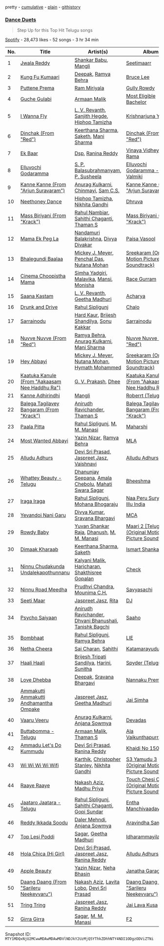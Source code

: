 pretty - [cumulative](/playlists/cumulative/37i9dQZF1DWTt3gMo0DLxA.md) - [plain](/playlists/plain/37i9dQZF1DWTt3gMo0DLxA) - [githistory](https://github.githistory.xyz/mackorone/spotify-playlist-archive/blob/main/playlists/plain/37i9dQZF1DWTt3gMo0DLxA)

### [Dance Duets](https://open.spotify.com/playlist/37i9dQZF1DWTt3gMo0DLxA)

> Step Up for this Top Hit Telugu songs

[Spotify](https://open.spotify.com/user/spotify) - 28,473 likes - 52 songs - 3 hr 34 min

| No. | Title | Artist(s) | Album | Length |
|---|---|---|---|---|
| 1 | [Jwala Reddy](https://open.spotify.com/track/3sJsBrmu3pVEbxSW5vMQoi) | [Shankar Babu](https://open.spotify.com/artist/0gXtTHD29pO85I6glSfzDD), [Mangli](https://open.spotify.com/artist/1pDF5UltcypyatITA3Pduo) | [Seetimaarr](https://open.spotify.com/album/5QkCmd6LakXYNkzKhDDBsV) | 4:05 |
| 2 | [Kung Fu Kumaari](https://open.spotify.com/track/3RasaEUueHNTzBM2JB3qxK) | [Deepak](https://open.spotify.com/artist/2f1w7WdCu6ePA67yFTlLM3), [Ramya Behra](https://open.spotify.com/artist/4svvMm4TQnkphZJfhLCzzv) | [Bruce Lee](https://open.spotify.com/album/2rB63Sy0Lbll94LSvqo0gE) | 4:26 |
| 3 | [Puttene Prema](https://open.spotify.com/track/6qNCPMFrXaeVQuA3QFZ4F1) | [Ram Miriyala](https://open.spotify.com/artist/4A2XSc4OJjuPY4l6NjnrDj) | [Gully Rowdy](https://open.spotify.com/album/16FbjE4zTKmqoa9DOt4lrs) | 3:46 |
| 4 | [Guche Gulabi](https://open.spotify.com/track/7t2bn7EHAvTPKn7wNKLCoK) | [Armaan Malik](https://open.spotify.com/artist/4IKVDbCSBTxBeAsMKjAuTs) | [Most Eligible Bachelor](https://open.spotify.com/album/10WgwwI8tcErXXUWzQhOOJ) | 4:42 |
| 5 | [I Wanna Fly](https://open.spotify.com/track/78PoXHAbXHvOx0HMaa1a8z) | [L\. V\. Revanth](https://open.spotify.com/artist/2OrTfOi3k8VMFLuvC527bB), [Sanjith Hegde](https://open.spotify.com/artist/1plObTufEAfeL1hk8Qz24v), [Hiphop Tamizha](https://open.spotify.com/artist/7zFBW2JxM4bgTTKxCRcS8Q) | [Krishnarjuna Yudham](https://open.spotify.com/album/3i0yyqAxnVUW0XWitqUiG8) | 3:58 |
| 6 | [Dinchak \(From "Red"\)](https://open.spotify.com/track/0iT2FnhutL3yJh7DXy1SOG) | [Keerthana Sharma](https://open.spotify.com/artist/3MVZmcDNyoI81ZmAu0YiF7), [Saketh](https://open.spotify.com/artist/2Z4Ts7fIjfQ78Nh7EEy1bQ), [Mani Sharma](https://open.spotify.com/artist/3AMxH9QIPZbK8ND8C9j4Ss) | [Dinchak \(From "Red"\)](https://open.spotify.com/album/1935AnvPstXORnGqOf8rgW) | 5:19 |
| 7 | [Ek Baar](https://open.spotify.com/track/7KWksSySkwqGS3vo59yygt) | [Dsp](https://open.spotify.com/artist/2TxDLvRVA0F4LAIyqakei7), [Ranina Reddy](https://open.spotify.com/artist/5wr6cv6sLD88vQKkMy8w2H) | [Vinaya Vidheya Rama](https://open.spotify.com/album/6LgFMvJH3ChdcFHgpCYCkF) | 4:19 |
| 8 | [Elluvochi Godaramma](https://open.spotify.com/track/5lYYiDQZ0QiW8CjrpNSB8D) | [S\. P\. Balasubrahmanyam](https://open.spotify.com/artist/2ae6PxICSOZHvjqiCcgon8), [P\. Susheela](https://open.spotify.com/artist/0aFGod7DM6b3O5l1AmvFwK) | [Elluvochi Godaramma \- Valmiki](https://open.spotify.com/album/0DkRiIbXQOSUBW1OOOqdIs) | 3:27 |
| 9 | [Kanne Kanne \(From "Arjun Suravaram"\)](https://open.spotify.com/track/1Ufd6lvT02tqohgJr8FEtM) | [Anurag Kulkarni](https://open.spotify.com/artist/6LWyVEIBnx7MoRBhQxu9om), [Chinmayi](https://open.spotify.com/artist/5UJ2sHO2ELrgW6aXeRLTQQ), [Sam C.S.](https://open.spotify.com/artist/5VAyiDhBinVfc6RM5RKnLa) | [Kanne Kanne \(From "Arjun Suravaram"\)](https://open.spotify.com/album/6iMuAQSexPEINcUSTwCK3f) | 4:50 |
| 10 | [Neethoney Dance](https://open.spotify.com/track/2kFaEZJM9coKfesI5LOaPJ) | [Hiphop Tamizha](https://open.spotify.com/artist/7zFBW2JxM4bgTTKxCRcS8Q), [Nikhita Gandhi](https://open.spotify.com/artist/3tPQOjkxO3mrYrrgkTeXgH) | [Dhruva](https://open.spotify.com/album/2mutIulE85wKAHrrP0oCuM) | 3:14 |
| 11 | [Mass Biriyani \(From "Krack"\)](https://open.spotify.com/track/1z3tN40wH9dixW1aSaRDd5) | [Rahul Nambiar](https://open.spotify.com/artist/5a2WF7juQ5oilpZCqikRtP), [Sahithi Chaganti](https://open.spotify.com/artist/01dP5AXWzqsUZj4VIcUSDM), [Thaman S](https://open.spotify.com/artist/2FgHPfRprDaylrSRVf1UlN) | [Mass Biriyani \(From "Krack"\)](https://open.spotify.com/album/2j4BXFHljGo2IWurG8eUOY) | 3:58 |
| 12 | [Mama Ek Peg La](https://open.spotify.com/track/1D8dEFWzWPCs9kk2BaWDGS) | [Nandamuri Balakrishna](https://open.spotify.com/artist/4UVTPIGUut4v4k3wj9pjpJ), [Divya Divakar](https://open.spotify.com/artist/4MTjX3xvC9FXRHYngzihG8) | [Paisa Vasool](https://open.spotify.com/album/2mvMBtAd07PuPbmBH56YcF) | 3:36 |
| 13 | [Bhalegundi Baalaa](https://open.spotify.com/track/2UNdKmp2UILWhbN0j4H34U) | [Mickey J\. Meyer](https://open.spotify.com/artist/0WiZi3Q419nMpAQEqfBCbk), [Penchal Das](https://open.spotify.com/artist/1Gwagas1URF2FF769DMjVN), [Nutana Mohan](https://open.spotify.com/artist/0RGaIKSEzZnlNTLCJKnv0H) | [Sreekaram \(Original Motion Picture Soundtrack\)](https://open.spotify.com/album/72FQPRyqPBYcuJcYriY56P) | 4:28 |
| 14 | [Cinema Choopistha Mama](https://open.spotify.com/track/4HTDl31KMbRxWrH778ffvV) | [Simha Yadgiri](https://open.spotify.com/artist/32Uwf51gH5NnFG96viJNUZ), [Malavika](https://open.spotify.com/artist/2KYWcjtMcKmqEWjpjB6XpT), [Mansi](https://open.spotify.com/artist/1wQJ1Ayact7i3gzsfCfGhw), [Monisha](https://open.spotify.com/artist/7zflVRASfYKDym83CqIsur) | [Race Gurram](https://open.spotify.com/album/6qESUjEdldht18WkWpLw4n) | 4:30 |
| 15 | [Saana Kastam](https://open.spotify.com/track/6GbObXudr6oFWk8FdHHLeh) | [L\. V\. Revanth](https://open.spotify.com/artist/2OrTfOi3k8VMFLuvC527bB), [Geetha Madhuri](https://open.spotify.com/artist/5qhGpFQDS0CHw4cKeCzaai) | [Acharya](https://open.spotify.com/album/5UlyI2OfFD3HPWgsui3YL3) | 4:04 |
| 16 | [Drunk and Drive](https://open.spotify.com/track/13AC9I9D1SMZDxoZBXkiUV) | [Rahul Sipligunj](https://open.spotify.com/artist/1H4ZvA2yyK7wCmbvEUWvPn) | [Chalo](https://open.spotify.com/album/4OM6femr6U4dYJwxByQMKX) | 4:12 |
| 17 | [Sarrainodu](https://open.spotify.com/track/5FybVtlnyWXL6ntfToOkm3) | [Hard Kaur](https://open.spotify.com/artist/1Xoow41U5fn5DwlMlYt7Gw), [Brijesh Shandilya](https://open.spotify.com/artist/3gdKEsvYBUHdtLMmECIN4q), [Sonu Kakkar](https://open.spotify.com/artist/1Pn6pKlgzxcH6iIRp08dQr) | [Sarrainodu](https://open.spotify.com/album/4wwqWlnn6LF8CplJfZcHF8) | 4:55 |
| 18 | [Nuvve Nuvve \(From "Red"\)](https://open.spotify.com/track/7Ft65MCYElRCDo7jOekQFs) | [Ramya Behra](https://open.spotify.com/artist/4svvMm4TQnkphZJfhLCzzv), [Anurag Kulkarni](https://open.spotify.com/artist/6LWyVEIBnx7MoRBhQxu9om), [Mani Sharma](https://open.spotify.com/artist/3AMxH9QIPZbK8ND8C9j4Ss) | [Nuvve Nuvve \(From "Red"\)](https://open.spotify.com/album/33bGNKG4SqamfmuenEbtcn) | 4:13 |
| 19 | [Hey Abbayi](https://open.spotify.com/track/0IDhvvZHORFGPDh0fWqPbk) | [Mickey J\. Meyer](https://open.spotify.com/artist/0WiZi3Q419nMpAQEqfBCbk), [Nutana Mohan](https://open.spotify.com/artist/0RGaIKSEzZnlNTLCJKnv0H), [Hymath Mohammed](https://open.spotify.com/artist/3J1GpjoKtKt2jMkQJAeiRV) | [Sreekaram \(Original Motion Picture Soundtrack\)](https://open.spotify.com/album/72FQPRyqPBYcuJcYriY56P) | 3:42 |
| 20 | [Kaatuka Kanule \(From "Aakaasam Nee Haddhu Ra"\)](https://open.spotify.com/track/1HobaVS51OdBZqNmqt1TX7) | [G\. V\. Prakash](https://open.spotify.com/artist/5VVN3xZw1i2qihfITZlvCZ), [Dhee](https://open.spotify.com/artist/77YvCBWe0tTLygpgSJsdOH) | [Kaatuka Kanule \(From "Aakaasam Nee Haddhu Ra"\)](https://open.spotify.com/album/182Ps1T0Kkl5thJcmCT0aC) | 4:06 |
| 21 | [Kanne Adhirindhi](https://open.spotify.com/track/7KXic27xUAWeENDHqtsCQ4) | [Mangli](https://open.spotify.com/artist/1pDF5UltcypyatITA3Pduo) | [Roberrt \(Telugu\)](https://open.spotify.com/album/0RD3M8MJ7RtZJefk7uDPxv) | 3:45 |
| 22 | [Balega Tagilavey Bangaram \(From "Krack"\)](https://open.spotify.com/track/3ZArIoBa7G4RoQbzWCBgkD) | [Anirudh Ravichander](https://open.spotify.com/artist/4zCH9qm4R2DADamUHMCa6O), [Thaman S](https://open.spotify.com/artist/2FgHPfRprDaylrSRVf1UlN) | [Balega Tagilavey Bangaram \(From "Krack"\)](https://open.spotify.com/album/21nM2vkOGhGpMoFL3PRm63) | 3:43 |
| 23 | [Paala Pitta](https://open.spotify.com/track/7eONkQbNZvohVwbjbOwTEP) | [Rahul Sipligunj](https://open.spotify.com/artist/1H4ZvA2yyK7wCmbvEUWvPn), [M\. M\. Manasi](https://open.spotify.com/artist/3JGrxsZ6kfzJrfwsxwERhS) | [Maharshi](https://open.spotify.com/album/3wAsZ0sTfkJvspCMlW5azC) | 3:19 |
| 24 | [Most Wanted Abbayi](https://open.spotify.com/track/7oFzQzGEQaXFSTjnBWpgVI) | [Yazin Nizar](https://open.spotify.com/artist/2pVurQy6iuWWx707gilSdX), [Ramya Behra](https://open.spotify.com/artist/4svvMm4TQnkphZJfhLCzzv) | [MLA](https://open.spotify.com/album/4qg8GlsYmuxeY7B9ZWfAC7) | 4:34 |
| 25 | [Alludu Adhurs](https://open.spotify.com/track/38UH5WZoMmsrT9azjJV3xq) | [Devi Sri Prasad, Jaspreet Jasz, Vaishnavi](https://open.spotify.com/artist/6x6xIaIaozhgJafVwU6euy) | [Alludu Adhurs](https://open.spotify.com/album/00KXQi25qMP019l02UD59k) | 4:01 |
| 26 | [Whattey Beauty \- Telugu](https://open.spotify.com/track/3KUD3u6xFEIewEQVppwXbH) | [Dhanunjay Seepana](https://open.spotify.com/artist/5DxwUWyGp1uejyE80iJcn0), [Amala Chebolu](https://open.spotify.com/artist/0DdlrGRKjpM9Mqon7dHVm8), [Mahati Swara Sagar](https://open.spotify.com/artist/27dNKsHZrQKGnAlFCLDlzd) | [Bheeshma](https://open.spotify.com/album/6AQtdnP4yOGeHGfVLU6J50) | 3:54 |
| 27 | [Iraga Iraga](https://open.spotify.com/track/5o5MuoOU2QHVVyWJdkTXGK) | [Rahul Sipligunj, Mohana Bhogaraju](https://open.spotify.com/artist/61QdqNUW0qSz0GoaeVe6Gw) | [Naa Peru Surya Naa Illu India](https://open.spotify.com/album/2bTvu2JbjPQFRPDdVo2Vae) | 4:00 |
| 28 | [Yevandoi Nani Garu](https://open.spotify.com/track/6WCH22y0yjBbL1Vyuf0E9g) | [Divya Kumar](https://open.spotify.com/artist/0NErdIJtuKBjtxKmlqaWdj), [Sravana Bhargavi](https://open.spotify.com/artist/4xVrxpa8IgoLneQbdPnSsk) | [MCA](https://open.spotify.com/album/5sy3FZiEsKg1Kp4NaoJYuN) | 3:24 |
| 29 | [Rowdy Baby](https://open.spotify.com/track/7i0Fee6bIqMcj4VyO4gnPN) | [Yuvan Shankar Raja](https://open.spotify.com/artist/6AiX12wXdXFoGJ2vk8zBjy), [Dhanush](https://open.spotify.com/artist/2F3KtUVtrt2GLjcl6pB4cz), [M\. M\. Manasi](https://open.spotify.com/artist/3JGrxsZ6kfzJrfwsxwERhS) | [Maari 2 \[Telugu\] \(Original Motion Picture Soundtrack\)](https://open.spotify.com/album/22RsOcEtNYmdBQlCJ45SeQ) | 4:41 |
| 30 | [Dimaak Kharaab](https://open.spotify.com/track/1elXc8r6RHfMCwm0QSJRC0) | [Keerthana Sharma](https://open.spotify.com/artist/3MVZmcDNyoI81ZmAu0YiF7), [Saketh](https://open.spotify.com/artist/2Z4Ts7fIjfQ78Nh7EEy1bQ) | [Ismart Shankar](https://open.spotify.com/album/2qBCmDv2UTmyzFc10SrAIf) | 4:40 |
| 31 | [Ninnu Chudakunda Undalekapothunnanu](https://open.spotify.com/track/52753ylTtO0sbDo6Is2Pxu) | [Kalyani Malik](https://open.spotify.com/artist/5w6bUd0SJtvdQ99pZm83PJ), [Haricharan](https://open.spotify.com/artist/1QvyquqkuuwUzdszyoKIy4), [Shakthisree Gopalan](https://open.spotify.com/artist/7zAp0JbkavFg2rcMGvANtP) | [Check](https://open.spotify.com/album/0MdbUcs1RFozb1oEXgh0kA) | 3:35 |
| 32 | [Ninnu Road Meedha](https://open.spotify.com/track/1nCkqULdG7UeDga1C3Z6rN) | [Prudhvi Chandra](https://open.spotify.com/artist/4xUI2yJe8cZHYGhS8rk1oR), [Mounima C.H.](https://open.spotify.com/artist/5dmqGDhUAhpE8WGKqsxdAd) | [Savyasachi](https://open.spotify.com/album/4WnpWGva1S7TbAdaCHW9r3) | 3:39 |
| 33 | [Seeti Maar](https://open.spotify.com/track/5VayHAvzwBx4i87c1twFjS) | [Jaspreet Jasz](https://open.spotify.com/artist/65jsdEMz2d1jbIECHqAhFr), [Rita](https://open.spotify.com/artist/3Z7tNWlrQnxjy4LuhlHAAB) | [DJ](https://open.spotify.com/album/1kGnuSqFejTLaDJefAU7yw) | 4:10 |
| 34 | [Psycho Saiyaan](https://open.spotify.com/track/5WnlpdU8nHfbogtkAl6k8E) | [Anirudh Ravichander](https://open.spotify.com/artist/4zCH9qm4R2DADamUHMCa6O), [Dhvani Bhanushali](https://open.spotify.com/artist/1OPqAyxsQc8mcRmoNBAnVk), [Tanishk Bagchi](https://open.spotify.com/artist/4f7KfxeHq9BiylGmyXepGt) | [Saaho](https://open.spotify.com/album/1mZYQfcWj83VOe1v7wpYMr) | 2:46 |
| 35 | [Bombhaat](https://open.spotify.com/track/0VcO1SA3oUKl1qHSUc6LxQ) | [Rahul Sipligunj](https://open.spotify.com/artist/1H4ZvA2yyK7wCmbvEUWvPn), [Ramya Behra](https://open.spotify.com/artist/4svvMm4TQnkphZJfhLCzzv) | [LIE](https://open.spotify.com/album/5qpZDTqwLtGVwWlSz8TcHV) | 4:03 |
| 36 | [Netha Cheera](https://open.spotify.com/track/0jYdNiFwjhzye1Ga5W1vaT) | [Sai Charan](https://open.spotify.com/artist/32rgf5uvf7GtEPjrHyJ6uU), [Sahithi](https://open.spotify.com/artist/4B6xPj5DgfYc9mrRzetkgo) | [Katamarayudu](https://open.spotify.com/album/1cvxkGMF3C9R9DmJiyTzBc) | 4:00 |
| 37 | [Haali Haali](https://open.spotify.com/track/3Y7Dt0uszkNBMBTdxyckaV) | [Brijesh Tripati Sandilya](https://open.spotify.com/artist/4byLq8xnJVPzgigwtio1rb), [Harini](https://open.spotify.com/artist/41BeeC5hYqvtGkM79RYvN4), [Sunitha](https://open.spotify.com/artist/74S8YRi4XQ5yf9ToSzuY80) | [Spyder \(Telugu\)](https://open.spotify.com/album/6kooJUFnkhm3RBIfr9PgtS) | 5:33 |
| 38 | [Love Dhebba](https://open.spotify.com/track/2OqfykMe4IK0IrZPTcCi9b) | [Deepak](https://open.spotify.com/artist/2f1w7WdCu6ePA67yFTlLM3), [Sravana Bhargavi](https://open.spotify.com/artist/4xVrxpa8IgoLneQbdPnSsk) | [Nannaku Prematho](https://open.spotify.com/album/7Cz9TMxapJs5HgAP3QHBJo) | 3:56 |
| 39 | [Ammakutti Ammakutti Andhamantha Ompake](https://open.spotify.com/track/7EW27HIQrlFLpyCBtOodF4) | [Jaspreet Jasz](https://open.spotify.com/artist/65jsdEMz2d1jbIECHqAhFr), [Geetha Madhuri](https://open.spotify.com/artist/5qhGpFQDS0CHw4cKeCzaai) | [Jai Simha](https://open.spotify.com/album/7Ge2S3SjYoZ0uTZBM8HMqi) | 4:41 |
| 40 | [Vaaru Veeru](https://open.spotify.com/track/2os5ZEWZ2lwGRh4aBYOAE4) | [Anurag Kulkarni](https://open.spotify.com/artist/6LWyVEIBnx7MoRBhQxu9om), [Anjana Sowmya](https://open.spotify.com/artist/1MRWm9vbsdOdqD1GYQEihD) | [Devadas](https://open.spotify.com/album/0xcDSSJZtVGNIOFch0L99D) | 4:26 |
| 41 | [Buttabomma \- Telugu](https://open.spotify.com/track/0dnDTvdUco2UbaBjUtPxNS) | [Armaan Malik](https://open.spotify.com/artist/4IKVDbCSBTxBeAsMKjAuTs), [Thaman S](https://open.spotify.com/artist/2FgHPfRprDaylrSRVf1UlN) | [Ala Vaikunthapurramuloo](https://open.spotify.com/album/2dnfny8QAiGbUk9NI2P9c2) | 3:18 |
| 42 | [Ammadu Let's Do Kummudu](https://open.spotify.com/track/4jy2ORlpTbFqI07KO3LgWI) | [Devi Sri Prasad](https://open.spotify.com/artist/5sSzCxHtgL82pYDvx2QyEU), [Ranina Reddy](https://open.spotify.com/artist/5wr6cv6sLD88vQKkMy8w2H) | [Khaidi No 150](https://open.spotify.com/album/5vVzgxWC3S6eiQ1a5rYvo0) | 3:28 |
| 43 | [Wi Wi Wi Wi Wifi](https://open.spotify.com/track/4UmwA3J8jkGaTgVG6GP6LZ) | [Karthik](https://open.spotify.com/artist/0LSPREIgGMZXCuKVel7LVD), [Christopher Stanley](https://open.spotify.com/artist/21U7OdOREja3hRaxem7U4X), [Nikhita Gandhi](https://open.spotify.com/artist/3tPQOjkxO3mrYrrgkTeXgH) | [S3 Yamudu 3 \(Original Motion Picture Soundtrack\)](https://open.spotify.com/album/6aB0DvgVAQ1w5QijK04ceY) | 4:50 |
| 44 | [Raaye Raaye](https://open.spotify.com/track/29qBy0joKFCno07bsANgFx) | [Nakash Aziz](https://open.spotify.com/artist/4kq8z3vydHjPDggxb16ErB), [Madhu Priya](https://open.spotify.com/artist/1TpuHZaoRQMiKcMRN5DjDY) | [Touch Chesi Chudu \(Original Motion Picture Soundtrack\)](https://open.spotify.com/album/4xtHUDiKvUWB7IMLLdD3IN) | 3:30 |
| 45 | [Jaataro Jaatara \- Telugu](https://open.spotify.com/track/53cwwYu8uQOy5lThjNdBOA) | [Rahul Sipligunj](https://open.spotify.com/artist/1H4ZvA2yyK7wCmbvEUWvPn), [Sahithi Chaganti](https://open.spotify.com/artist/01dP5AXWzqsUZj4VIcUSDM), [Gopi Sundar](https://open.spotify.com/artist/4xlqU0G9EloUPHL1qlmWY6) | [Entha Manchivaadavuraa](https://open.spotify.com/album/0e1KnwiX04cvdzCBjoCUoz) | 4:19 |
| 46 | [Reddy Ikkada Soodu](https://open.spotify.com/track/0AC0O74oBjVfCp0SHr3kQ6) | [Daler Mehndi](https://open.spotify.com/artist/6wa1AsxB9oJP7lwNSmbcYx), [Anjana Sowmya](https://open.spotify.com/artist/1MRWm9vbsdOdqD1GYQEihD) | [Aravindha Sametha](https://open.spotify.com/album/3YS0UOK0pXMGizKPjzhybv) | 4:04 |
| 47 | [Top Lesi Poddi](https://open.spotify.com/track/0FSrCEox8bEpO3RD6ZfEr5) | [Sagar](https://open.spotify.com/artist/6CWBs7ul78QwnBrcOCwhf5), [Geetha Madhuri](https://open.spotify.com/artist/5qhGpFQDS0CHw4cKeCzaai) | [Idharammayilatho](https://open.spotify.com/album/6o9ysd0MFQXd6g4eWtcvNq) | 4:17 |
| 48 | [Hola Chica \(Hi Girl\)](https://open.spotify.com/track/4skpX6CENT2qqlJl47TMus) | [Devi Sri Prasad, Jaspreet Jasz, Ranina Reddy](https://open.spotify.com/artist/3zgP1Nz3ess7Wzjd8ZzrtX) | [Alludu Adhurs](https://open.spotify.com/album/00KXQi25qMP019l02UD59k) | 4:05 |
| 49 | [Apple Beauty](https://open.spotify.com/track/2o6DT527sOB7r20jVlyhzJ) | [Yazin Nizar](https://open.spotify.com/artist/2pVurQy6iuWWx707gilSdX), [Neha Bhasin](https://open.spotify.com/artist/4E5oyNFcB3uXLkLdjYmP9Z) | [Janatha Garage](https://open.spotify.com/album/4WSLvIQ3Q6vhYQIxXi7mn8) | 3:51 |
| 50 | [Daang Daang \(From "Sarileru Neekevvaru"\)](https://open.spotify.com/track/3qhq4cn3We0CXDIi44ckHa) | [Nakash Aziz](https://open.spotify.com/artist/4kq8z3vydHjPDggxb16ErB), [Lavita Lobo](https://open.spotify.com/artist/2RBQVSVinw1X1iRQQ4iqJv), [Devi Sri Prasad](https://open.spotify.com/artist/5sSzCxHtgL82pYDvx2QyEU) | [Daang Daang \(From "Sarileru Neekevvaru"\)](https://open.spotify.com/album/6h0Uxuwt5XJlVIl45FwaBh) | 4:14 |
| 51 | [Tring Tring](https://open.spotify.com/track/6e6JTOc1GbdRWCirQ3OBRq) | [Jaspreet Jasz](https://open.spotify.com/artist/65jsdEMz2d1jbIECHqAhFr), [Ranina Reddy](https://open.spotify.com/artist/5wr6cv6sLD88vQKkMy8w2H) | [Jai Lava Kusa](https://open.spotify.com/album/03mXh5a8E8aRfgtKTyy3EL) | 4:20 |
| 52 | [Girra Girra](https://open.spotify.com/track/5GQ5gYGmIXeACMJk5E1RQR) | [Sagar](https://open.spotify.com/artist/6CWBs7ul78QwnBrcOCwhf5), [M\. M\. Manasi](https://open.spotify.com/artist/3JGrxsZ6kfzJrfwsxwERhS) | [F2](https://open.spotify.com/album/0CkMSLqE73UxkDdF2zGMeO) | 4:55 |

Snapshot ID: `MTY1MDQxNjU2MCwwMDAwMDAwMDVlNDJkY2UzMjQ5YThkZDhhNTY4NDI1ODgzODViZTNi`
